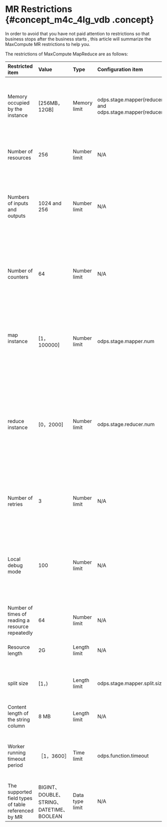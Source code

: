 # MR Restrictions {#concept_m4c_4lg_vdb .concept}

In order to avoid that you have not paid attention to restrictions so that business stops after the business starts , this article will summarize the MaxCompute MR restrictions to help you.

The restrictions of MaxCompute MapReduce are as follows:

|Restricted item|Value|Type|Configuration item|Default value|Configurable? |Description|
|:--------------|:----|:---|:-----------------|:------------|:-------------|:----------|
|Memory occupied by the instance|\[256MB，12GB\]|Memory limit|odps.stage.mapper\(reducer\).mem and  odps.stage.mapper\(reducer\).jvm.mem|2048M＋1024M|Yes|Memory occupied by a single map instance or reduce instance, including the framework memory \(2,048 MB by default\) and  heap memory of the Java virtual machine \(JVM\) \(1,024 MB by default\).|
|Number of resources|256|Number limit|N/A|None.|No|The number of resources referenced by a single job cannot exceed 256. The table and archive are regarded as a unit.|
|Numbers of inputs and outputs|1024 and 256|Number limit|N/A|None|No|The number of inputs of one job cannot exceed 1024. \(A partition of a table is regarded as one input. The number of input tables cannot exceed 64\).  The number of outputs of one job cannot exceed 256.|
|Number of counters|64|Number limit|N/A|None.|No|The number of custom counters in one job cannot exceed 64. The group name and counter name  of a counter must not contain \#. The overall length of the group name and the counter name of a counter must be within 100.|
|map instance 　|\[1，100000\]|Number limit|odps.stage.mapper.num|None|Yes|The number of map instances of one job is calculated by the framework based on the split size. If no input table exists, you can set the value directly in  odps.stage.mapper.num. The final number ranges from 1 to 100,000.|
|reduce instance|\[0，2000\]|Number limit|odps.stage.reducer.num|None|Yes|The number of reduce instances of one job is 1/4 of that of map instances by default.  The reduce instance number configured by the user ranges from 0 to 2,000.  It may occur that the data volume processed by reduce is several times that processed by map.  In this case, the reduce phase gets slower and can initiate at most 2000 instances.|
|Number of retries|3|Number limit|N/A|None|No| The maximum number of retries allowed for a single map instance or reduce instance is 3.  Some exceptions that do not allow retries may cause task execution failures.|
|Local debug mode|100|Number limit|N/A|None|No|In local debug mode, the number of map instances is 2 by default and cannot exceed 100.  The number of reduce instances is 1 by default and cannot exceed 100. The number of download records of one input is 1 by default and cannot exceed 100.|
|Number of times of reading a resource repeatedly|64|Number limit|N/A|None|No|The number of times that a map instance or reduce instance reads one resource repeatedly cannot exceed 64 .|
|Resource length|2G|Length limit|N/A|None|No|The total length of a resource referenced by a job cannot exceed 2 GB.|
|split size|\[1，\)|Length limit|odps.stage.mapper.split.size|256M|Yes|The framework splits the map based on the configured split size, of which the number of maps is then determined.|
|Content length of the string column|8 MB|Length limit|N/A|None|No|The content in the string column of the MaxCompute table cannot exceed 8 MB.|
|Worker running timeout period|［1，3600］|Time limit|odps.function.timeout|600|Yes|Timeout period for the worker when the map or reduce worker does not read or write data or  actively send heartbeat data by using context.progress\(\). The default value is 600s.|
|The supported field types of table referenced by MR|BIGINT、DOUBLE、STRING、DATETIME、BOOLEAN|Data type limit|N/A|None|No|When the MR task refers to a table, an error occurs if the table contains other types of fields.|

